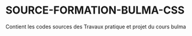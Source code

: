 # SOURCE-FORMATION-BULMA-CSS
Contient les codes sources des Travaux pratique et projet du cours bulma
